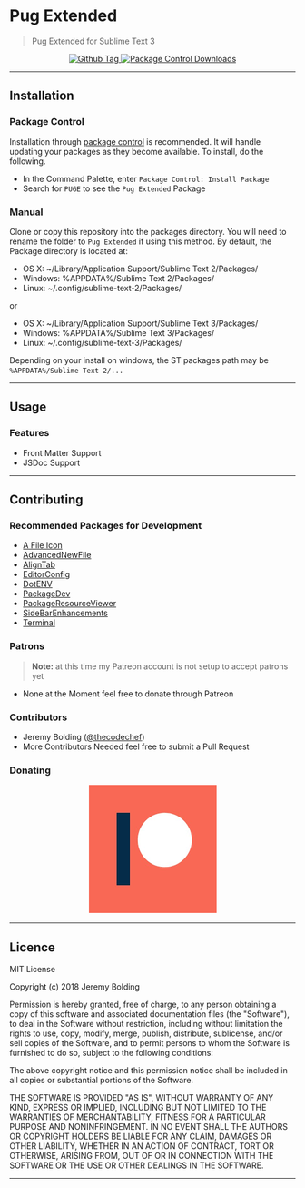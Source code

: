 # Pug Extended

> Pug Extended for Sublime Text 3


<p align="center">
	<a href="(https://github.com/thecodechef/sublime-pug-extended/releases">
		<img src="https://img.shields.io/github/release/thecodechef/sublime-pug-extended.svg?style=flat-square" alt="Github Tag">
	</a>
    <a href="https://packagecontrol.io/packages/Pug%20Extended">
    	<img src="https://img.shields.io/packagecontrol/dt/Pug%20Extended.svg?colorB=80d4cd&style=flat-square" alt="Package Control Downloads">
    </a>
</p>

---

## Installation

### Package Control
Installation through [package control](http://wbond.net/sublime_packages/package_control) is recommended. It will handle updating your packages as they become available. To install, do the following.

* In the Command Palette, enter `Package Control: Install Package`
* Search for `PUGE` to see the `Pug Extended` Package

### Manual
Clone or copy this repository into the packages directory. You will need to rename the folder to `Pug Extended` if using this method. By default, the Package directory is located at:

* OS X: ~/Library/Application Support/Sublime Text 2/Packages/
* Windows: %APPDATA%/Sublime Text 2/Packages/
* Linux: ~/.config/sublime-text-2/Packages/

or

* OS X: ~/Library/Application Support/Sublime Text 3/Packages/
* Windows: %APPDATA%/Sublime Text 3/Packages/
* Linux: ~/.config/sublime-text-3/Packages/

Depending on your install on windows, the ST packages path may be `%APPDATA%/Sublime Text 2/...`

___

## Usage

### Features

* Front Matter Support
* JSDoc Support

___

## Contributing

### Recommended Packages for Development

  - [A File Icon]
  - [AdvancedNewFile]
  - [AlignTab]
  - [EditorConfig]
  - [DotENV]
  - [PackageDev]
  - [PackageResourceViewer]
  - [SideBarEnhancements]
  - [Terminal]

### Patrons

> **Note:** at this time my Patreon account is not setup to accept patrons yet
  
  - None at the Moment feel free to donate through Patreon

### Contributors
  - Jeremy Bolding ([@thecodechef](https://www.github.com/thecodechef))
  - More Contributors Needed feel free to submit a Pull Request

### Donating

<p align="center">
	<!-- Patreon Button -->
	<a href="https://www.patreon.com">
		<img src="./assets/patreon.png" alt="Patreon Donation">
  </a>
</p>

___

## Licence

MIT License

Copyright (c) 2018 Jeremy Bolding

Permission is hereby granted, free of charge, to any person obtaining a copy
of this software and associated documentation files (the "Software"), to deal
in the Software without restriction, including without limitation the rights
to use, copy, modify, merge, publish, distribute, sublicense, and/or sell
copies of the Software, and to permit persons to whom the Software is
furnished to do so, subject to the following conditions:

The above copyright notice and this permission notice shall be included in all
copies or substantial portions of the Software.

THE SOFTWARE IS PROVIDED "AS IS", WITHOUT WARRANTY OF ANY KIND, EXPRESS OR
IMPLIED, INCLUDING BUT NOT LIMITED TO THE WARRANTIES OF MERCHANTABILITY,
FITNESS FOR A PARTICULAR PURPOSE AND NONINFRINGEMENT. IN NO EVENT SHALL THE
AUTHORS OR COPYRIGHT HOLDERS BE LIABLE FOR ANY CLAIM, DAMAGES OR OTHER
LIABILITY, WHETHER IN AN ACTION OF CONTRACT, TORT OR OTHERWISE, ARISING FROM,
OUT OF OR IN CONNECTION WITH THE SOFTWARE OR THE USE OR OTHER DEALINGS IN THE
SOFTWARE.

***

[A File Icon]: (https://github.com/ihodev/a-file-icon)
[AdvancedNewFile]: (https://github.com/skuroda/Sublime-AdvancedNewFile)
[AlignTab]: (https://github.com/randy3k/AlignTab)
[EditorConfig]: (https://github.com/sindresorhus/editorconfig-sublime)
[DotENV]: (https://github.com/zaynali53/DotENV)
[PackageDev]: (https://github.com/SublimeText/PackageDev)
[PackageResourceViewer]: (https://github.com/skuroda/PackageResourceViewer)
[SideBarEnhancements]: (https://github.com/SideBarEnhancements-org/SideBarEnhancements)
[Terminal]: (https://github.com/wbond/sublime_terminal)

[1.0.0]: (https://github.com/thecodechef/sublime-pug-extended/tags/1.0.0)